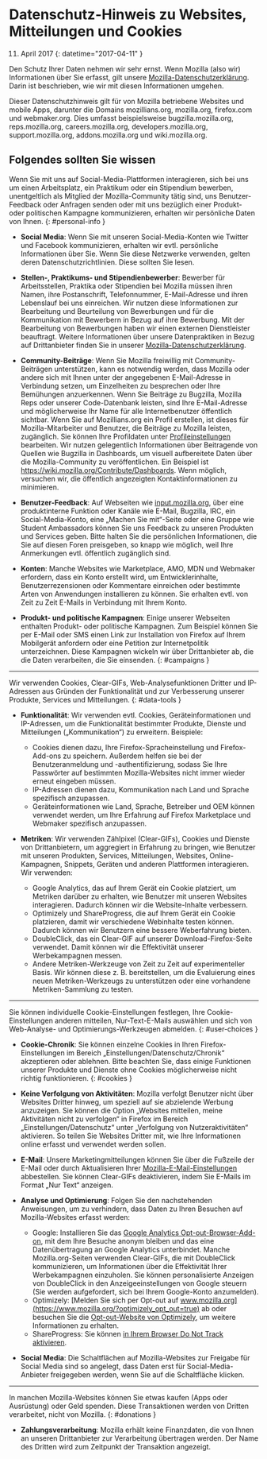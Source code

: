 # Datenschutz-Hinweis zu Websites, Mitteilungen und Cookies

11. April 2017
{: datetime="2017-04-11" }

Den Schutz Ihrer Daten nehmen wir sehr ernst. Wenn Mozilla (also wir) Informationen über Sie erfasst, gilt unsere [Mozilla-Datenschutzerklärung](https://www.mozilla.org/privacy/). Darin ist beschrieben, wie wir mit diesen Informationen umgehen.

Dieser Datenschutzhinweis gilt für von Mozilla betriebene Websites und mobile Apps, darunter die Domains mozillians.org, mozilla.org, firefox.com und webmaker.org. Dies umfasst beispielsweise bugzilla.mozilla.org, reps.mozilla.org, careers.mozilla.org, developers.mozilla.org, support.mozilla.org, addons.mozilla.org und wiki.mozilla.org.

## Folgendes sollten Sie wissen

Wenn Sie mit uns auf Social-Media-Plattformen interagieren, sich bei uns um einen Arbeitsplatz, ein Praktikum oder ein Stipendium bewerben, unentgeltlich als Mitglied der Mozilla-Community tätig sind, uns Benutzer-Feedback oder Anfragen senden oder mit uns bezüglich einer Produkt- oder politischen Kampagne kommunizieren, erhalten wir persönliche Daten von Ihnen.
{: #personal-info }

* **Social Media**: Wenn Sie mit unseren Social-Media-Konten wie Twitter und Facebook kommunizieren, erhalten wir evtl. persönliche Informationen über Sie. Wenn Sie diese Netzwerke verwenden, gelten deren Datenschutzrichtlinien. Diese sollten Sie lesen.  

* **Stellen-, Praktikums- und Stipendienbewerber**: Bewerber für Arbeitsstellen, Praktika oder Stipendien bei Mozilla müssen ihren Namen, ihre Postanschrift, Telefonnummer, E-Mail-Adresse und ihren Lebenslauf bei uns einreichen. Wir nutzen diese Informationen zur Bearbeitung und Beurteilung von Bewerbungen und für die Kommunikation mit Bewerbern in Bezug auf ihre Bewerbung. Mit der Bearbeitung von Bewerbungen haben wir einen externen Dienstleister beauftragt. Weitere Informationen über unsere Datenpraktiken in Bezug auf Drittanbieter finden Sie in unserer [Mozilla-Datenschutzerklärung](https://www.mozilla.org/privacy/).

* **Community-Beiträge**: Wenn Sie Mozilla freiwillig mit Community-Beiträgen unterstützen, kann es notwendig werden, dass Mozilla oder andere sich mit Ihnen unter der angegebenen E-Mail-Adresse in Verbindung setzen, um Einzelheiten zu besprechen oder Ihre Bemühungen anzuerkennen. Wenn Sie Beiträge zu Bugzilla, Mozilla Reps oder unserer Code-Datenbank leisten, sind Ihre E-Mail-Adresse und möglicherweise Ihr Name für alle Internetbenutzer öffentlich sichtbar. Wenn Sie auf Mozillians.org ein Profil erstellen, ist dieses für Mozilla-Mitarbeiter und Benutzer, die Beiträge zu Mozilla leisten, zugänglich. Sie können Ihre Profildaten unter [Profileinstellungen](https://mozillians.org/user/edit) bearbeiten. Wir nutzen gelegentlich Informationen über Beitragende von Quellen wie Bugzilla in Dashboards, um visuell aufbereitete Daten über die Mozilla-Community zu veröffentlichen. Ein Beispiel ist <https://wiki.mozilla.org/Contribute/Dashboards>. Wenn möglich, versuchen wir, die öffentlich angezeigten Kontaktinformationen zu minimieren.

* **Benutzer-Feedback**:  Auf Webseiten wie [input.mozilla.org](https://input.mozilla.org/), über eine produktinterne Funktion oder Kanäle wie E-Mail, Bugzilla, IRC, ein Social-Media-Konto, eine „Machen Sie mit“-Seite oder eine Gruppe wie Student Ambassadors können Sie uns Feedback zu unseren Produkten und Services geben. Bitte halten Sie die persönlichen Informationen, die Sie auf diesen Foren preisgeben, so knapp wie möglich, weil Ihre Anmerkungen evtl. öffentlich zugänglich sind.

* **Konten**: Manche Websites wie Marketplace, AMO, MDN und Webmaker erfordern, dass ein Konto erstellt wird, um Entwicklerinhalte, Benutzerrezensionen oder Kommentare einreichen oder bestimmte Arten von Anwendungen installieren zu können.  Sie erhalten evtl. von Zeit zu Zeit E-Mails in Verbindung mit Ihrem Konto.

* **Produkt- und politische Kampagnen**:  Einige unserer Webseiten enthalten Produkt- oder politische Kampagnen. Zum Beispiel können Sie per E-Mail oder SMS einen Link zur Installation von Firefox auf Ihrem Mobilgerät anfordern oder eine Petition zur Internetpolitik unterzeichnen. Diese Kampagnen wickeln wir über Drittanbieter ab, die die Daten verarbeiten, die Sie einsenden.
{: #campaigns }

---------------------------------------

Wir verwenden Cookies, Clear-GIFs, Web-Analysefunktionen Dritter und IP-Adressen aus Gründen der Funktionalität und zur Verbesserung unserer Produkte, Services und Mitteilungen. 
{: #data-tools }

* **Funktionalität**: Wir verwenden evtl. Cookies, Geräteinformationen und IP-Adressen, um die Funktionalität bestimmter Produkte, Dienste und Mitteilungen („Kommunikation“) zu erweitern. Beispiele:
    * Cookies dienen dazu, Ihre Firefox-Spracheinstellung und Firefox-Add-ons zu speichern. Außerdem helfen sie bei der Benutzeranmeldung und -authentifizierung, sodass Sie Ihre Passwörter auf bestimmten Mozilla-Websites nicht immer wieder erneut eingeben müssen.  
    * IP-Adressen dienen dazu, Kommunikation nach Land und Sprache spezifisch anzupassen.  
    * Geräteinformationen wie Land, Sprache, Betreiber und OEM können verwendet werden, um Ihre Erfahrung auf Firefox Marketplace und Webmaker spezifisch anzupassen.

* **Metriken**: Wir verwenden Zählpixel (Clear-GIFs), Cookies und Dienste von Drittanbietern, um aggregiert in Erfahrung zu bringen, wie Benutzer mit unseren Produkten, Services, Mitteilungen, Websites, Online-Kampagnen, Snippets, Geräten und anderen Plattformen interagieren. Wir verwenden:
    * Google Analytics, das auf Ihrem Gerät ein Cookie platziert, um Metriken darüber zu erhalten, wie Benutzer mit unseren Websites interagieren.      Dadurch können wir die Website-Inhalte verbessern.  
    * Optimizely und ShareProgress, die auf Ihrem Gerät ein Cookie platzieren, damit wir verschiedene Webinhalte testen können.  Dadurch können wir Benutzern eine bessere Weberfahrung bieten.
    * DoubleClick, das ein Clear-GIF auf unserer Download-Firefox-Seite verwendet.  Damit können wir die Effektivität unserer Werbekampagnen messen.
    * Andere Metriken-Werkzeuge von Zeit zu Zeit auf experimenteller Basis. Wir können diese z. B. bereitstellen, um die Evaluierung eines neuen Metriken-Werkzeugs zu unterstützen oder eine vorhandene Metriken-Sammlung zu testen.

---------------------------------------

Sie können individuelle Cookie-Einstellungen festlegen, Ihre Cookie-Einstellungen anderen mitteilen, Nur-Text-E-Mails auswählen und sich von Web-Analyse- und Optimierungs-Werkzeugen abmelden. 
{: #user-choices }

* **Cookie-Chronik**: Sie können einzelne Cookies in Ihren Firefox-Einstellungen im Bereich „Einstellungen/Datenschutz/Chronik“ akzeptieren oder ablehnen. Bitte beachten Sie, dass einige Funktionen unserer Produkte und Dienste ohne Cookies möglicherweise nicht richtig funktionieren.
{: #cookies }

* **Keine Verfolgung von Aktivitäten**: Mozilla verfolgt Benutzer nicht über Websites Dritter hinweg, um speziell auf sie abzielende Werbung anzuzeigen.  Sie können die Option „Websites mitteilen, meine Aktivitäten nicht zu verfolgen“ in Firefox im Bereich „Einstellungen/Datenschutz“ unter „Verfolgung von Nutzeraktivitäten“ aktivieren. So teilen Sie Websites Dritter mit, wie Ihre Informationen online erfasst und verwendet werden sollen.  

* **E-Mail**: Unsere Marketingmitteilungen können Sie über die Fußzeile der E-Mail oder durch Aktualisieren Ihrer [Mozilla-E-Mail-Einstellungen](https://www.mozilla.org/newsletter/recovery/) abbestellen. Sie können Clear-GIFs deaktivieren, indem Sie E-Mails im Format „Nur Text“ anzeigen.  

* **Analyse und Optimierung**: Folgen Sie den nachstehenden Anweisungen, um zu verhindern, dass Daten zu Ihren Besuchen auf Mozilla-Websites erfasst werden:
   *  Google: Installieren Sie das [Google Analytics Opt-out-Browser-Add-on](https://tools.google.com/dlpage/gaoptout), mit dem Ihre Besuche anonym bleiben und das eine Datenübertragung an Google Analytics unterbindet. Manche Mozilla.org-Seiten verwenden Clear-GIFs, die mit DoubleClick kommunizieren, um Informationen über die Effektivität Ihrer Werbekampagnen einzuholen. Sie können personalisierte Anzeigen von DoubleClick in den Anzeigeeinstellungen von Google steuern (Sie werden aufgefordert, sich bei Ihrem Google-Konto anzumelden).
   *  Optimizely: [Melden Sie sich per Opt-out auf www.mozilla.org](https://www.mozilla.org/?optimizely_opt_out=true) ab oder besuchen Sie die [Opt-out-Website von Optimizely](https://www.optimizely.com/opt_out), um weitere Informationen zu erhalten. 
   *  ShareProgress: Sie können [in Ihrem Browser Do Not Track aktivieren](https://support.mozilla.org/kb/how-do-i-turn-do-not-track-feature).

* **Social Media**: Die Schaltflächen auf Mozilla-Websites zur Freigabe für Social Media sind so angelegt, dass Daten erst für Social-Media-Anbieter freigegeben werden, wenn Sie auf die Schaltfläche klicken.

---------------------------------------

In manchen Mozilla-Websites können Sie etwas kaufen (Apps oder Ausrüstung) oder Geld spenden. Diese Transaktionen werden von Dritten verarbeitet, nicht von Mozilla. 
{: #donations }

* **Zahlungsverarbeitung**:   Mozilla erhält keine Finanzdaten, die von Ihnen an unseren Drittanbieter zur Verarbeitung übertragen werden. Der Name des Dritten wird zum Zeitpunkt der Transaktion angezeigt.
